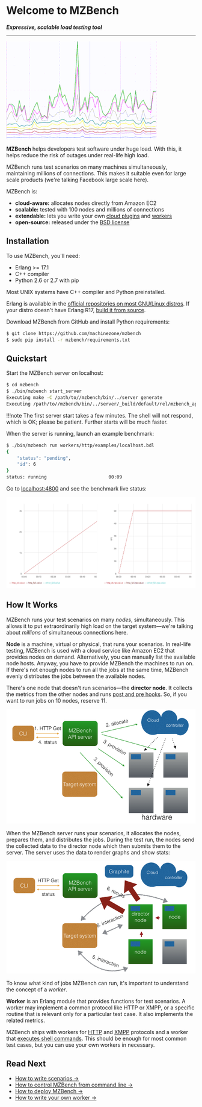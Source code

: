 # Welcome to MZBench

***Expressive, scalable load testing tool***

---

![Graphs](images/graphs.gif)

**MZBench** helps developers test software under huge load. With this, it helps reduce the risk of outages under real-life high load. 

MZBench runs test scenarios on many machines simultaneously, maintaining millions of connections. This makes it suitable even for large scale products (we're talking Facebook large scale here).

MZBench is:

 - **cloud-aware:** allocates nodes directly from Amazon EC2 
 - **scalable:** tested with 100 nodes and millions of connections
 - **extendable:** lets you write your own [cloud plugins](cloud_plugins#how-to-write-a-cloud-plugin) and [workers](workers.md#how-to-write-a-worker)
 - **open-source:** released under the [BSD license](https://github.com/machinezone/mzbench/blob/master/LICENSE)


## Installation

To use MZBench, you'll need:

 - Erlang >= 17.1
 - C++ compiler
 - Python 2.6 or 2.7 with pip

Most UNIX systems have C++ compiler and Python preinstalled.

Erlang is available in the [official repositories on most GNU/Linux distros](http://pkgs.org/search/erlang). If your distro doesn't have Erlang R17, [build it from source](http://www.erlang.org/doc/installation_guide/INSTALL.html).  

Download MZBench from GitHub and install Python requirements:

```bash
$ git clone https://github.com/machinezone/mzbench
$ sudo pip install -r mzbench/requirements.txt 
```

## Quickstart

Start the MZBench server on localhost:

```bash
$ cd mzbench
$ ./bin/mzbench start_server
Executing make -C /path/to//mzbench/bin/../server generate
Executing /path/to//mzbench/bin/../server/_build/default/rel/mzbench_api/bin/mzbench_api start
```

!!!note
    The first server start takes a few minutes. The shell will not respond, which is OK; please be patient. Further starts will be much faster.

When the server is running, launch an example benchmark:

```bash
$ ./bin/mzbench run workers/http/examples/localhost.bdl
{
    "status": "pending", 
    "id": 6
}
status: running                       00:09
```

Go to [localhost:4800](http://localhost:4800) and see the benchmark live status:

![Test Benchmark](images/test_benchmark.png)


## How It Works

MZBench runs your test scenarios on many *nodes*, simultaneously. This allows it to put extraordinarily high load on the target system—we're talking about *millions* of simultaneous connections here.

**Node** is a machine, virtual or physical, that runs your scenarios. In real-life testing, MZBench is used with a cloud service like Amazon EC2 that provides nodes on demand. Alternatively, you can manually list the available node hosts. Anyway, you have to provide MZBench the machines to run on. If there's not enough nodes to run all the jobs at the same time, MZBench evenly distributes the jobs between the available nodes.

There's one node that doesn't run scenarios—the **director node**. It collects the metrics from the other nodes and runs [post and pre hooks](scenarios/spec.md#pre_hook-and-post_hook). So, if you want to run jobs on 10 nodes, reserve 11.

![MZBench Architecture Provisioning](images/scheme_1.png)

When the MZBench server runs your scenarios, it allocates the nodes, prepares them, and distributes the jobs. During the test run, the nodes send the collected data to the director node which then submits them to the server. The server uses the data to render graphs and show stats:

![MZBench Architecture Running](images/scheme_2.png)

To know what kind of jobs MZBench can run, it's important to understand the concept of a *worker*.

**Worker** is an Erlang module that provides functions for test scenarios. A worker may implement a common protocol like HTTP or XMPP, or a specific routine that is relevant only for a particular test case. It also implements the related metrics.

MZBench ships with workers for [HTTP](https://github.com/machinezone/mzbench/tree/master/workers/http) and [XMPP](https://github.com/machinezone/mzbench/tree/master/workers/xmpp) protocols and a worker that [executes shell commands](https://github.com/machinezone/mzbench/tree/master/workers/exec). This should be enough for most common test cases, but you can use your own workers in necessary.


## Read Next

 - [How to write scenarios →](scenarios/tutorial.md)
 - [How to control MZBench from command line →](cli.md)
 - [How to deploy MZBench →](deployment.md)
 - [How to write your own worker →](workers.md#how-to-write-a-worker)
 
